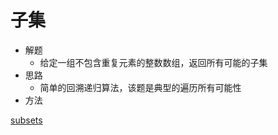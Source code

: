 # 子集
- 解题
    -  给定一组不包含重复元素的整数数组，返回所有可能的子集
- 思路
    - 简单的回溯递归算法，该题是典型的遍历所有可能性
- 方法

[subsets](/Top100/src/com/lwf/TOP100/normal/Subsets.java)
